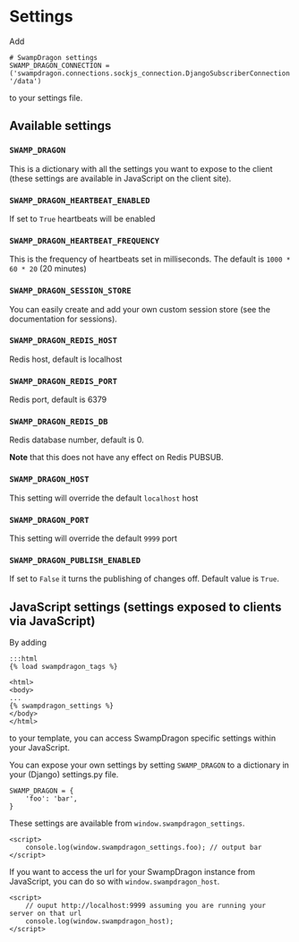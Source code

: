 # Settings

Add 

    # SwampDragon settings
    SWAMP_DRAGON_CONNECTION = ('swampdragon.connections.sockjs_connection.DjangoSubscriberConnection', '/data')
  
to your settings file.


## Available settings

### ```SWAMP_DRAGON```

This is a dictionary with all the settings you want to expose to the client (these settings are available in JavaScript on the client site).


### ```SWAMP_DRAGON_HEARTBEAT_ENABLED```

If set to ```True``` heartbeats will be enabled


### ```SWAMP_DRAGON_HEARTBEAT_FREQUENCY```

This is the frequency of heartbeats set in milliseconds.
The default is ```1000 * 60 * 20``` (20 minutes)


### ```SWAMP_DRAGON_SESSION_STORE```

You can easily create and add your own custom session store (see the documentation for sessions).


### ```SWAMP_DRAGON_REDIS_HOST```

Redis host, default is localhost


### ```SWAMP_DRAGON_REDIS_PORT```
 
Redis port, default is 6379


### ```SWAMP_DRAGON_REDIS_DB```

Redis database number, default is 0. 

**Note** that this does not have any effect on Redis PUBSUB.


### ```SWAMP_DRAGON_HOST```

This setting will override the default `localhost` host


### ```SWAMP_DRAGON_PORT```

This setting will override the default `9999` port

### ```SWAMP_DRAGON_PUBLISH_ENABLED```

If set to ```False``` it turns the publishing of changes off. Default value is ```True```.

## JavaScript settings (settings exposed to clients via JavaScript)

By adding
    
    :::html
    {% load swampdragon_tags %}
    
    <html>
    <body>
    ...
    {% swampdragon_settings %}
    </body>
    </html>
        
to your template, you can access SwampDragon specific settings within your JavaScript.

You can expose your own settings by setting ```SWAMP_DRAGON``` to a dictionary in your (Django) settings.py file.

    SWAMP_DRAGON = {
        'foo': 'bar',
    }

These settings are available  from ```window.swampdragon_settings```.

    <script>
        console.log(window.swampdragon_settings.foo); // output bar
    </script>
    
    
If you want to access the url for your SwampDragon instance from JavaScript, you can do so with ```window.swampdragon_host```.

    <script>
        // ouput http://localhost:9999 assuming you are running your server on that url
        console.log(window.swampdragon_host); 
    </script>
    

